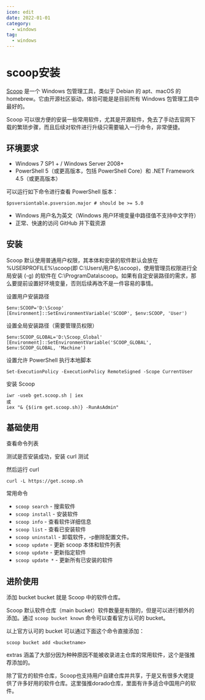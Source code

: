 ```yaml
---
icon: edit
date: 2022-01-01
category:
  - windows
tag:
  - windows
---
```


# scoop安装

[Scoop](https://link.zhihu.com/?target=https%3A//scoop.sh/) 是一个 Windows 包管理工具，类似于 Debian 的 apt、macOS 的 homebrew。它由开源社区驱动，体验可能是是目前所有 Windows 包管理工具中最好的。

Scoop 可以很方便的安装一些常用软件，尤其是开源软件，免去了手动去官网下载的繁琐步骤，而且后续对软件进行升级只需要输入一行命令，非常便捷。

## 环境要求

-   Windows 7 SP1 + / Windows Server 2008+
-   PowerShell 5（或更高版本，包括 PowerShell Core）和 .NET Framework 4.5（或更高版本）

可以运行如下命令进行查看 PowerShell 版本：

`$psversiontable.psversion.major # should be >= 5.0`

-   Windows 用户名为英文（Windows 用户环境变量中路径值不支持中文字符）
-   正常、快速的访问 GitHub 并下载资源

## 安装

Scoop 默认使用普通用户权限，其本体和安装的软件默认会放在 %USERPROFILE%\\scoop(即 C:\\Users\\用户名\\scoop)，使用管理员权限进行全局安装 (-g) 的软件在 C:\\ProgramData\\scoop。如果有自定安装路径的需求，那么要提前设置好环境变量，否则后续再改不是一件容易的事情。

设置用户安装路径

```
$env:SCOOP='D:\Scoop'
[Environment]::SetEnvironmentVariable('SCOOP', $env:SCOOP, 'User')
```

设置全局安装路径（需要管理员权限）

```
$env:SCOOP_GLOBAL='D:\Scoop_Global'
[Environment]::SetEnvironmentVariable('SCOOP_GLOBAL', $env:SCOOP_GLOBAL, 'Machine')
```

设置允许 PowerShell 执行本地脚本

```
Set-ExecutionPolicy -ExecutionPolicy RemoteSigned -Scope CurrentUser
```

安装 Scoop

```
iwr -useb get.scoop.sh | iex
或
iex "& {$(irm get.scoop.sh)} -RunAsAdmin"
```

## 基础使用

查看命令列表

测试是否安装成功，安装 curl 测试

然后运行 curl

```
curl -L https://get.scoop.sh
```

常用命令

-   `scoop search` - 搜索软件
-   `scoop install` - 安装软件
-   `scoop info` - 查看软件详细信息
-   `scoop list` - 查看已安装软件
-   `scoop uninstall` - 卸载软件，-p删除配置文件。
-   `scoop update` - 更新 scoop 本体和软件列表
-   `scoop update` - 更新指定软件
-   `scoop update *` - 更新所有已安装的软件

## 进阶使用

添加 bucket bucket 就是 Scoop 中的软件仓库。

Scoop 默认软件仓库（main bucket）软件数量是有限的，但是可以进行额外的添加。通过 `scoop bucket known` 命令可以查看官方认可的 bucket。

以上官方认可的 bucket 可以通过下面这个命令直接添加：

```
scoop bucket add <bucketname>
```

extras 涵盖了大部分因为种种原因不能被收录进主仓库的常用软件，这个是强推荐添加的。

除了官方的软件仓库，Scoop也支持用户自建仓库并共享，于是又有很多大佬提供了许多好用的软件仓库。这里强推dorado仓库，里面有许多适合中国用户的软件。